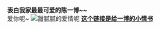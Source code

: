 <html lang="en">
    <head>
        <meta charset="UTF-8">
        <meta http-equiv="X-UA-Compatible" content="IE=edge">
        <meta name="viewport" content="width=device-width, initial-scale=1.0">
        <title>For我最最可爱的CYB</title>
    </head>
    <body>
        <b>表白我家最最可爱的陈一博~~</b>
        <br>
        爱你呢~
        <img src="../YIBO/yiboandxm.jpg" alt="甜腻腻的爱情呢" title="甜腻腻呢">
        <a href="./qingshu.html"> <b>这个链接是给一博的小情书</b> </a> 
    </body>
</html>
